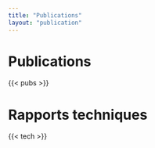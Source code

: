 ```yaml
---
title: "Publications"
layout: "publication"
---
```


# Publications

{{< pubs >}}


# Rapports techniques

{{< tech >}}